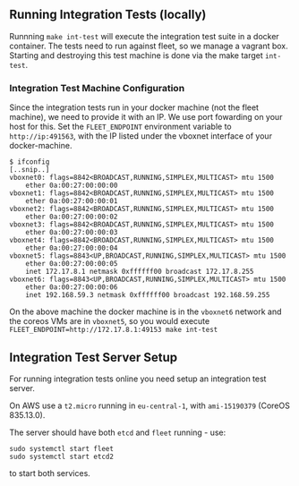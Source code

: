 ## Running Integration Tests (locally)

Runnning `make int-test` will execute the integration test suite in a docker container.
The tests need to run against fleet, so we manage a vagrant box. Starting and destroying
this test machine is done via the make target `int-test`.

### Integration Test Machine Configuration

Since the integration tests run in your docker machine (not the fleet machine), we need to
provide it with an IP. We use port fowarding on your host for this.
Set the `FLEET_ENDPOINT` environment variable to `http://ip:491563`, with the IP listed
under the vboxnet interface of your docker-machine.

```
$ ifconfig
[..snip..]
vboxnet0: flags=8842<BROADCAST,RUNNING,SIMPLEX,MULTICAST> mtu 1500
    ether 0a:00:27:00:00:00
vboxnet1: flags=8842<BROADCAST,RUNNING,SIMPLEX,MULTICAST> mtu 1500
    ether 0a:00:27:00:00:01
vboxnet2: flags=8842<BROADCAST,RUNNING,SIMPLEX,MULTICAST> mtu 1500
    ether 0a:00:27:00:00:02
vboxnet3: flags=8842<BROADCAST,RUNNING,SIMPLEX,MULTICAST> mtu 1500
    ether 0a:00:27:00:00:03
vboxnet4: flags=8842<BROADCAST,RUNNING,SIMPLEX,MULTICAST> mtu 1500
    ether 0a:00:27:00:00:04
vboxnet5: flags=8843<UP,BROADCAST,RUNNING,SIMPLEX,MULTICAST> mtu 1500
    ether 0a:00:27:00:00:05
    inet 172.17.8.1 netmask 0xffffff00 broadcast 172.17.8.255
vboxnet6: flags=8843<UP,BROADCAST,RUNNING,SIMPLEX,MULTICAST> mtu 1500
    ether 0a:00:27:00:00:06
    inet 192.168.59.3 netmask 0xffffff00 broadcast 192.168.59.255
```

On the above machine the docker machine is in the `vboxnet6` network and the coreos VMs
are in `vboxnet5`, so you would execute `FLEET_ENDPOINT=http://172.17.8.1:49153 make int-test`

## Integration Test Server Setup

For running integration tests online you need setup an integration test server.

On AWS use a `t2.micro` running in `eu-central-1`, with `ami-15190379` (CoreOS 835.13.0).

The server should have both `etcd` and `fleet` running - use:

```
sudo systemctl start fleet
sudo systemctl start etcd2
```

to start both services.